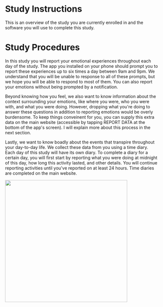 # Study Instructions

This is an overview of the study you are currently enrolled in and the software you will use to complete this study.

# Study Procedures

In this study you will report your emotional experiences throughout each day of the study. The app you installed on your phone should prompt you to report these experiences up to six times a day between 9am and 9pm. We understand that you will be unable to response to all of these prompts, but we hope you will be able to respond to most of them. You can also report your emotions without being prompted by a notification.

Beyond knowing how you feel, we also want to know information about the context surrounding your emotions, like where you were, who you were with, and what you were doing. However, dropping what you're doing to answer these questions in addition to reporting emotions would be overly burdensome. To keep things conveinent for you, you can supply this extra data on the main website (accessible by tapping REPORT DATA at the bottom of the app's screen). I will explain more about this process in the next section.

Lastly, we want to know boadly about the events that transpire throughout your day-to-day life. We collect these data from you using a time diary. Each day of this study will have its own diary. To complete a diary for a certain day, you will first start by reporting what you were doing at midnight of this day, how long this activity lasted, and other details. You will continue reporting activities until you've reported on at least 24 hours. Time diaries are completed on the main website.



<img src="https://terpconnect.umd.edu/~rrinderk/TD_instructions/1.png" width="400">
